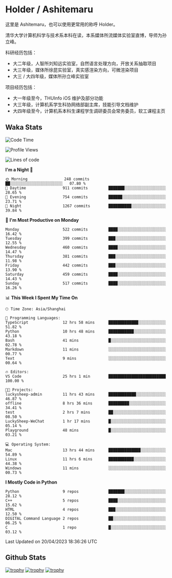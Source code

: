 # Holder / Ashitemaru

这里是 Ashitemaru，也可以使用更常用的称呼 Holder。

清华大学计算机科学与技术系本科在读，本系媒体所流媒体实验室直博，导师为孙立峰。

科研经历包括：

- 大二年级，人智所刘知远实验室，自然语言处理方向，开放关系抽取项目
- 大三年级，媒体所徐昆实验室，真实感渲染方向，可微渲染项目
- 大三 / 大四年级，媒体所孙立峰实验室

项目经历包括：

- 大一年级至今，THUInfo iOS 维护及部分功能
- 大三年级，计算机系学生科协网络部副主席，技能引导文档维护
- 大四年级至今，计算机系本科生课程学生调研委员会常务委员，软工课程主页

## Waka Stats

<!--START_SECTION:waka-->
![Code Time](http://img.shields.io/badge/Code%20Time-770%20hrs%2042%20mins-blue)

![Profile Views](http://img.shields.io/badge/Profile%20Views-3-blue)

![Lines of code](https://img.shields.io/badge/From%20Hello%20World%20I%27ve%20Written-1.8%20million%20lines%20of%20code-blue)

**I'm a Night 🦉** 

```text
🌞 Morning                248 commits         ██░░░░░░░░░░░░░░░░░░░░░░░   07.80 % 
🌆 Daytime                911 commits         ███████░░░░░░░░░░░░░░░░░░   28.65 % 
🌃 Evening                754 commits         ██████░░░░░░░░░░░░░░░░░░░   23.71 % 
🌙 Night                  1267 commits        ██████████░░░░░░░░░░░░░░░   39.84 % 
```
📅 **I'm Most Productive on Monday** 

```text
Monday                   522 commits         ████░░░░░░░░░░░░░░░░░░░░░   16.42 % 
Tuesday                  399 commits         ███░░░░░░░░░░░░░░░░░░░░░░   12.55 % 
Wednesday                460 commits         ████░░░░░░░░░░░░░░░░░░░░░   14.47 % 
Thursday                 381 commits         ███░░░░░░░░░░░░░░░░░░░░░░   11.98 % 
Friday                   442 commits         ███░░░░░░░░░░░░░░░░░░░░░░   13.90 % 
Saturday                 459 commits         ████░░░░░░░░░░░░░░░░░░░░░   14.43 % 
Sunday                   517 commits         ████░░░░░░░░░░░░░░░░░░░░░   16.26 % 
```


📊 **This Week I Spent My Time On** 

```text
🕑︎ Time Zone: Asia/Shanghai

💬 Programming Languages: 
TypeScript               12 hrs 58 mins      █████████████░░░░░░░░░░░░   51.82 % 
Python                   10 hrs 48 mins      ███████████░░░░░░░░░░░░░░   43.18 % 
Bash                     41 mins             █░░░░░░░░░░░░░░░░░░░░░░░░   02.78 % 
Markdown                 11 mins             ░░░░░░░░░░░░░░░░░░░░░░░░░   00.77 % 
Text                     9 mins              ░░░░░░░░░░░░░░░░░░░░░░░░░   00.64 % 

🔥 Editors: 
VS Code                  25 hrs 1 min        █████████████████████████   100.00 % 

🐱‍💻 Projects: 
luckysheep-admin         11 hrs 43 mins      ████████████░░░░░░░░░░░░░   46.87 % 
offline                  8 hrs 36 mins       █████████░░░░░░░░░░░░░░░░   34.41 % 
test                     2 hrs 7 mins        ██░░░░░░░░░░░░░░░░░░░░░░░   08.50 % 
LuckySheep-WeChat        1 hr 17 mins        █░░░░░░░░░░░░░░░░░░░░░░░░   05.14 % 
Playground               48 mins             █░░░░░░░░░░░░░░░░░░░░░░░░   03.21 % 

💻 Operating System: 
Mac                      13 hrs 44 mins      ██████████████░░░░░░░░░░░   54.89 % 
Linux                    11 hrs 6 mins       ███████████░░░░░░░░░░░░░░   44.38 % 
Windows                  11 mins             ░░░░░░░░░░░░░░░░░░░░░░░░░   00.73 % 
```

**I Mostly Code in Python** 

```text
Python                   9 repos             ███████░░░░░░░░░░░░░░░░░░   28.12 % 
C++                      5 repos             ████░░░░░░░░░░░░░░░░░░░░░   15.62 % 
HTML                     4 repos             ███░░░░░░░░░░░░░░░░░░░░░░   12.50 % 
DIGITAL Command Language 2 repos             ██░░░░░░░░░░░░░░░░░░░░░░░   06.25 % 
C                        1 repo              █░░░░░░░░░░░░░░░░░░░░░░░░   03.12 % 
```




 Last Updated on 20/04/2023 18:36:26 UTC
<!--END_SECTION:waka-->

## Github Stats

[![trophy](https://github-profile-trophy.vercel.app/?username=Ashitemaru&column=7)](https://github.com/Ashitemaru)
[![trophy](https://github-readme-stats.vercel.app/api?username=Ashitemaru&show_icons=true&include_all_commits=true)](https://github.com/Ashitemaru)
[![trophy](https://github-readme-stats.vercel.app/api/top-langs/?username=Ashitemaru&layout=compact)](https://github.com/Ashitemaru)

<!--
**Ashitemaru/Ashitemaru** is a ✨ _special_ ✨ repository because its `README.md` (this file) appears on your GitHub profile.

Here are some ideas to get you started:

- 🔭 I’m currently working on ...
- 🌱 I’m currently learning ...
- 👯 I’m looking to collaborate on ...
- 🤔 I’m looking for help with ...
- 💬 Ask me about ...
- 📫 How to reach me: ...
- 😄 Pronouns: ...
- ⚡ Fun fact: ...
-->
